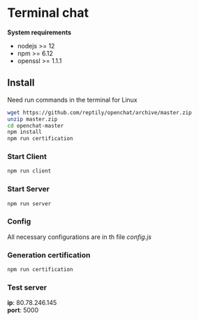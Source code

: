 # Terminal chat

**System requirements**
* nodejs >= 12
* npm >= 6.12
* openssl >= 1.1.1

## Install
Need run commands in the terminal for Linux
```bash
wget https://github.com/reptily/openchat/archive/master.zip
unzip master.zip
cd openchat-master
npm install
npm run certification
```

### Start Client
```bash
npm run client
```

### Start Server
```bash
npm run server
```

### Config

All necessary configurations are in th file *config.js*

### Generation certification
```bash
npm run certification
```

### Test server
**ip**: 80.78.246.145\
**port**: 5000
